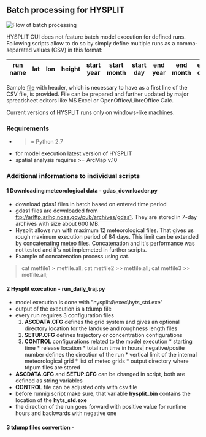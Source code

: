 ## Batch processing for HYSPLIT

![](http://i.imgur.com/CxtdTj7.png "Flow of batch processing")

HYSPLIT GUI does not feature batch model execution for defined runs. Following scripts allow to do so by simply define multiple runs as a comma-separated values (CSV) in this format:

| run name | lat | lon | height | start year | start month | start day | end year | end month | end day | run time | release hours |
|:-:|:-:|:-:|:-:|:-:|:-:|:-:|:-:|:-:|:-:|:-:|:-:|

Sample [file](https://github.com/dudko/hfs/blob/master/hysplit/sample_run.csv) with header, which is necessary to have as a first line of the CSV file, is provided. File can be prepared and further updated by major spreadsheet editors like MS Excel or OpenOffice/LibreOffice Calc. 

Current versions of HYSPLIT runs only on windows-like machines.

### Requirements

* >= Python 2.7
* for model execution latest version of HYSPLIT
* spatial analysis requires >= ArcMap v.10

### Additional informations to individual scripts
#### 1 Downloading meteorological data - gdas_downloader.py 

* download gdas1 files in batch based on entered time period
* gdas1 files are downloaded from ftp://arlftp.arlhq.noaa.gov/pub/archives/gdas1. They are stored in 7-day archives with size about 600 MB.  
* Hysplit allows run with maximum 12 meteorological files. That gives us rough maximum execution period of 84 days. This limit can be extended by concatenating meteo files. Concatenation and it's performance was not tested and it's not implemeted in further scripts.
* Example of concatenation process using cat.

> cat metfile1 &gt; metfile.all; cat metfile2 &gt;&gt; metfile.all; cat metfile3 &gt;&gt; metfile.all;

#### 2 Hysplit execution - run\_daily\_traj.py

* model execution is done with "hysplit4\exec\hyts_std.exe"
* output of the execution is a tdump file
* every run requires 3 configuration files
	1. **ASCDATA.CFG** defines the grid system and gives an optional directory location for the landuse and roughness length files
	2. **SETUP.CFG** defines trajectory or concentration configurations
	3. **CONTROL** configurations related to the model execution
	  * starting time
	  * release location
	  * total run time in hours| negative/posite number defines the direction of the run
	  * vertical limit of the internal meteorological grid
	  * list of meteo grids
	  * output directory where tdpum files are stored
* **ASCDATA.CFG** and **SETUP.CFG** can be changed in script, both are defined as string variables
* **CONTROL** file can be adjusted only with csv file
* before runnig script make sure, that variable **hysplit_bin** contains the location of the **hyts_std.exe**
* the direction of the run goes forward with positive value for runtime hours and backwards with negative one

#### 3 tdump files convertion -  
